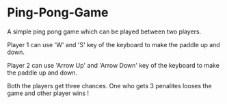 # Ping-Pong-Game
A simple ping pong game which can be played between two players.

Player 1 can use 'W' and 'S' key of the keyboard to make the paddle up and down.

Player 2 can use 'Arrow Up' and 'Arrow Down' key of the keyboard to make the paddle up and down.

Both the players get three chances.
One who gets 3 penalites looses the game and other player wins !
